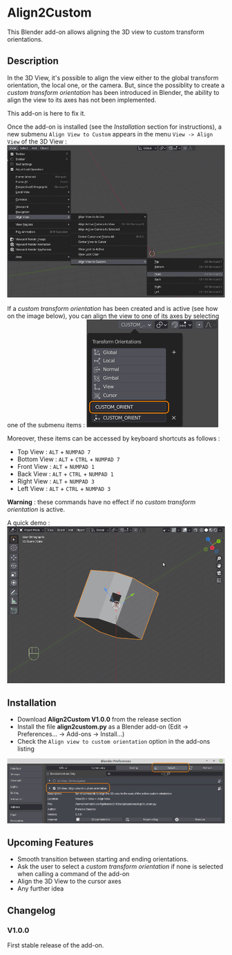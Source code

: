 # Align2Custom

This Blender add-on allows aligning the 3D view to custom transform orientations.


## Description

In the 3D View, it's possible to align the view either to the global transform orientation, the local one, or the camera. But, since the possiblity to create a _custom transform orientation_ has been introduced in Blender, the ability to align the view to its axes has not been implemented.

This add-on is here to fix it.

Once the add-on is installed (see the _Installation_ section for instructions), a new submenu `Align View to Custom` appears in the menu `View -> Align View` of the 3D View :
![alt text](./doc_img/menu_align2custom.png "Align view to custom orientation menu")

If a _custom transform orientation_ has been created and is active (see how on the image below), you can align the view to one of its axes by selecting one of the submenu items :
![alt text](./doc_img/custom_orient_selection.png "Custom transform orientation selection")

Moreover, these items can be accessed by keyboard shortcuts as follows :
 - Top View    : `ALT` + `NUMPAD 7`
 - Bottom View : `ALT` + `CTRL` + `NUMPAD 7`
 - Front View  : `ALT` + `NUMPAD 1`
 - Back View   : `ALT` + `CTRL` + `NUMPAD 1`
 - Right View  : `ALT` + `NUMPAD 3`
 - Left View   : `ALT` + `CTRL` + `NUMPAD 3`

__Warning__ : these commands have no effect if no _custom transform orientation_ is active.

A quick demo :
![alt text](./doc_img/demo_a2c.gif "A2C demo")


## Installation

 - Download __Align2Custom V1.0.0__ from the release section
 - Install the file __align2custom.py__ as a Blender add-on (Edit -> Preferences... -> Add-ons -> Install...)
 - Check the `Align view to custom orientation` option in the add-ons listing
 
![alt text](./doc_img/install_align2custom.png "Installation instructions")


## Upcoming Features

 - Smooth transition between starting and ending orientations.
 - Ask the user to select a _custom transform orientation_ if none is selected when calling a command of the add-on
 - Align the 3D View to the cursor axes
 - Any further idea


## Changelog

### V1.0.0

First stable release of the add-on.

